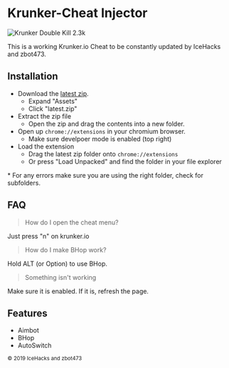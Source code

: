 # Krunker-Cheat Injector
![Krunker Double Kill 2.3k](https://cdn.discordapp.com/attachments/622241775528050701/632422469403410443/screenshot.png)

This is a working Krunker.io Cheat to be constantly updated by IceHacks and zbot473.

## Installation
- Download the [latest zip](https://github.com/IceHacks/KrunkerCheatInjector/releases/latest/latest.zip).
  - Expand "Assets"
  - Click "latest.zip"
- Extract the zip file
  - Open the zip and drag the contents into a new folder.
- Open up `chrome://extensions` in your chromium browser.
  - Make sure develpoer mode is enabled (top right)
- Load the extension
  - Drag the latest zip folder onto `chrome://extensions`
  - Or press "Load Unpacked" and find the folder in your file explorer
  
\* For any errors make sure you are using the right folder, check for subfolders.

## FAQ
> How do I open the cheat menu?

Just press "n" on krunker.io

> How do I make BHop work?

Hold ALT (or Option) to use BHop.

> Something isn't working

Make sure it is enabled. If it is, refresh the page.

## Features
- Aimbot
- BHop
- AutoSwitch

<sub>© 2019 IceHacks and zbot473</sub>
